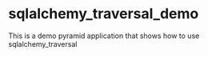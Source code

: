 sqlalchemy_traversal_demo
=========================

This is a demo pyramid application that shows how to use sqlalchemy_traversal